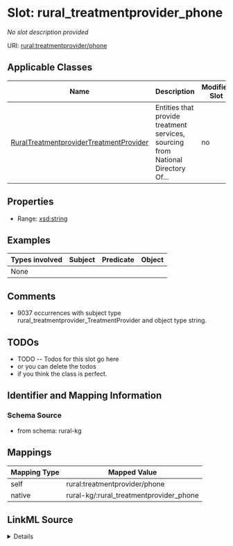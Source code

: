 

# Slot: rural_treatmentprovider_phone


_No slot description provided_





URI: [rural:treatmentprovider/phone](http://sail.ua.edu/ruralkg/treatmentprovider/phone)



<!-- no inheritance hierarchy -->





## Applicable Classes

| Name | Description | Modifies Slot |
| --- | --- | --- |
| [RuralTreatmentproviderTreatmentProvider](../classes/RuralTreatmentproviderTreatmentProvider.md) | Entities that provide treatment services, sourcing from National Directory Of... |  no  |







## Properties

* Range: [xsd:string](http://www.w3.org/2001/XMLSchema#string)






## Examples

| Types involved | Subject | Predicate | Object |
| --- | --- | --- | --- |
| None |  |  |  |


## Comments

* 9037 occurrences with subject type rural_treatmentprovider_TreatmentProvider and object type string.

## TODOs

* TODO -- Todos for this slot go here
* or you can delete the todos
* if you think the class is perfect.

## Identifier and Mapping Information







### Schema Source


* from schema: rural-kg




## Mappings

| Mapping Type | Mapped Value |
| ---  | ---  |
| self | rural:treatmentprovider/phone |
| native | rural-kg/:rural_treatmentprovider_phone |




## LinkML Source

<details>
```yaml
name: rural_treatmentprovider_phone
description: No slot description provided
todos:
- TODO -- Todos for this slot go here
- or you can delete the todos
- if you think the class is perfect.
comments:
- 9037 occurrences with subject type rural_treatmentprovider_TreatmentProvider and
  object type string.
examples:
- value: rural:treatmentprovider/TP_2685 rural:treatmentprovider/phone 574-533-1234
from_schema: rural-kg
rank: 1000
slot_uri: rural:treatmentprovider/phone
alias: rural_treatmentprovider_phone
domain_of:
- rural_treatmentprovider_TreatmentProvider
range: string

```
</details>